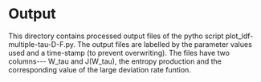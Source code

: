 # Output
This directory contains processed output files of the pytho script plot_ldf-multiple-tau-D-F.py. The output files are labelled by the parameter values used and a time-stamp (to prevent overwriting). The files have two columns--- W_tau and J(W_tau), the entropy production and the corresponding value of the large deviation rate funtion.
